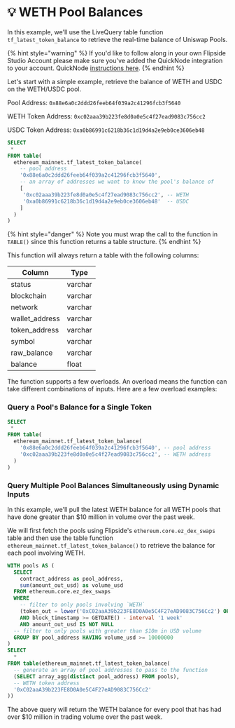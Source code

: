 # 💡 WETH Pool Balances

In this example, we'll use the LiveQuery table function `tf_latest_token_balance` to retrieve the real-time balance of Uniswap Pools.

{% hint style="warning" %}
If you'd like to follow along in your own Flipside Studio Account please make sure you've added the QuickNode integration to your account. QuickNode [instructions here](../../add-ons/quicknode-setup-guide.md).&#x20;
{% endhint %}

Let's start with a simple example, retrieve the balance of WETH and USDC on the WETH/USDC pool.

Pool Address: `0x88e6a0c2ddd26feeb64f039a2c41296fcb3f5640`

WETH Token Address: `0xc02aaa39b223fe8d0a0e5c4f27ead9083c756cc2`

USDC Token Address: `0xa0b86991c6218b36c1d19d4a2e9eb0ce3606eb48`

```sql
SELECT 
 *
FROM table(
  ethereum_mainnet.tf_latest_token_balance(
    -- pool address
    '0x88e6a0c2ddd26feeb64f039a2c41296fcb3f5640',
    -- an array of addresses we want to know the pool's balance of
    [                                              
     '0xc02aaa39b223fe8d0a0e5c4f27ead9083c756cc2', -- WETH
     '0xa0b86991c6218b36c1d19d4a2e9eb0ce3606eb48'  -- USDC
    ]                                   
  )
)
```

{% hint style="danger" %}
Note you must wrap the call to the function in `TABLE()` since this function returns a table structure.&#x20;
{% endhint %}

This function will always return a table with the following columns:

| Column          | Type    |
| --------------- | ------- |
| status          | varchar |
| blockchain      | varchar |
| network         | varchar |
| wallet\_address | varchar |
| token\_address  | varchar |
| symbol          | varchar |
| raw\_balance    | varchar |
| balance         | float   |

The function supports a few overloads. An overload means the function can take different combinations of inputs.  Here are a few overload examples:

### **Query a Pool's Balance for a Single Token**

```sql
SELECT 
 *
FROM table(
  ethereum_mainnet.tf_latest_token_balance(
    '0x88e6a0c2ddd26feeb64f039a2c41296fcb3f5640', -- pool address
    '0xc02aaa39b223fe8d0a0e5c4f27ead9083c756cc2', -- WETH address
  )
)
```

### **Query Multiple Pool Balances Simultaneously using Dynamic Inputs**

In this example, we'll pull the latest WETH balance for all WETH pools that have done greater than $10 million in volume over the past week.&#x20;

We will first fetch the pools using Flipside's `ethereum.core.ez_dex_swaps` table and then use the table function `ethereum_mainnet.tf_latest_token_balance()` to retrieve the balance for each pool involving WETH.

```sql
WITH pools AS (
  SELECT 
    contract_address as pool_address, 
    sum(amount_out_usd) as volume_usd 
  FROM ethereum.core.ez_dex_swaps
  WHERE 
    -- filter to only pools involving `WETH`
    (token_out = lower('0xC02aaA39b223FE8D0A0e5C4F27eAD9083C756Cc2') OR token_in = lower('0xC02aaA39b223FE8D0A0e5C4F27eAD9083C756Cc2'))
    AND block_timestamp >= GETDATE() - interval '1 week' 
    AND amount_out_usd IS NOT NULL
  -- filter to only pools with greater than $10m in USD volume
  GROUP BY pool_address HAVING volume_usd >= 10000000
)
SELECT
  *
FROM table(ethereum_mainnet.tf_latest_token_balance(
  -- generate an array of pool addresses to pass to the function
  (SELECT array_agg(distinct pool_address) FROM pools),
  -- WETH token address
  '0xC02aaA39b223FE8D0A0e5C4F27eAD9083C756Cc2'
))
```

The above query will return the WETH balance for every pool that has had over $10 million in trading volume over the past week.
